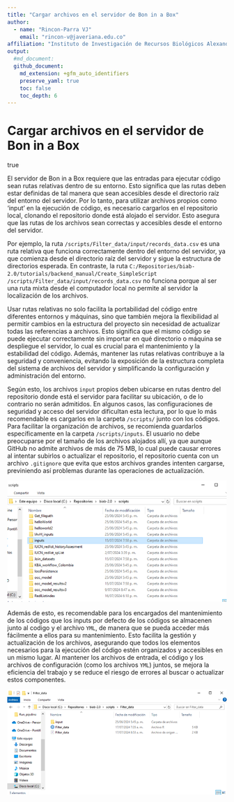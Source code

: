 ```yaml
---
title: "Cargar archivos en el servidor de Bon in a Box"
author: 
  - name: "Rincon-Parra VJ"
    email: "rincon-v@javeriana.edu.co"
affiliation: "Instituto de Investigación de Recursos Biológicos Alexander von Humboldt - IAvH"
output: 
  #md_document:
  github_document:
    md_extension: +gfm_auto_identifiers
    preserve_yaml: true
    toc: false
    toc_depth: 6
---
```


Cargar archivos en el servidor de Bon in a Box
================
true

El servidor de Bon in a Box requiere que las entradas para ejecutar
código sean rutas relativas dentro de su entorno. Esto significa que las
rutas deben estar definidas de tal manera que sean accesibles desde el
directorio raíz del entorno del servidor. Por lo tanto, para utilizar
archivos propios como ‘input’ en la ejecución de código, es necesario
cargarlos en el repositorio local, clonando el repositorio donde está
alojado el servidor. Esto asegura que las rutas de los archivos sean
correctas y accesibles desde el entorno del servidor.

Por ejemplo, la ruta `/scripts/Filter_data/input/records_data.csv` es
una ruta relativa que funciona correctamente dentro del entorno del
servidor, ya que comienza desde el directorio raíz del servidor y sigue
la estructura de directorios esperada. En contraste, la ruta
`C:/Repositories/biab-2.0/tutorials/backend_manual/Create_SimpleScript /scripts/Filter_data/input/records_data.csv`
no funciona porque al ser una ruta mixta desde el computador local no
permite al servidor la localización de los archivos.

Usar rutas relativas no solo facilita la portabilidad del código entre
diferentes entornos y máquinas, sino que también mejora la flexibilidad
al permitir cambios en la estructura del proyecto sin necesidad de
actualizar todas las referencias a archivos. Esto significa que el mismo
código se puede ejecutar correctamente sin importar en qué directorio o
máquina se despliegue el servidor, lo cual es crucial para el
mantenimiento y la estabilidad del código. Además, mantener las rutas
relativas contribuye a la seguridad y conveniencia, evitando la
exposición de la estructura completa del sistema de archivos del
servidor y simplificando la configuración y administración del entorno.

Según esto, los archivos `input` propios deben ubicarse en rutas dentro
del repositorio donde está el servidor para facilitar su ubicación, o de
lo contrario no serán admitidos. En algunos casos, las configuraciones
de seguridad y acceso del servidor dificultan esta lectura, por lo que
lo más recomendable es cargarlos en la carpeta `/scripts/` junto con los
códigos. Para facilitar la organización de archivos, se recomienda
guardarlos específicamente en la carpeta `/scripts/inputs`. El usuario
no debe preocuparse por el tamaño de los archivos alojados allí, ya que
aunque GitHub no admite archivos de más de 75 MB, lo cual puede causar
errores al intentar subirlos o actualizar el repositorio, el repositorio
cuenta con un archivo `.gitignore` que evita que estos archivos grandes
intenten cargarse, previniendo así problemas durante las operaciones de
actualización.

![](README_figures/inputs.png)

Además de esto, es recomendable para los encargados del mantenimiento de
los códigos que los inputs por defecto de los códigos se almacenen junto
al codigo y el archivo `YML`, de manera que se pueda acceder más
fácilmente a ellos para su mantenimiento. Esto facilita la gestión y
actualización de los archivos, asegurando que todos los elementos
necesarios para la ejecución del código estén organizados y accesibles
en un mismo lugar. Al mantener los archivos de entrada, el código y los
archivos de configuración (como los archivos `YML`) juntos, se mejora la
eficiencia del trabajo y se reduce el riesgo de errores al buscar o
actualizar estos componentes.

![](README_figures/folderscript.png)
